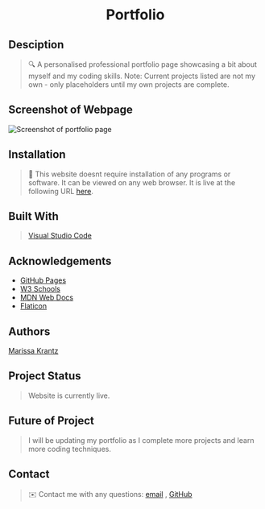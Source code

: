 <h1 align="center">Portfolio</h1>

## Desciption

> 🔍 A personalised professional portfolio page showcasing a bit about myself and my coding skills. Note: Current projects listed are not my own - only placeholders until my own projects are complete.

## Screenshot of Webpage

![Screenshot of portfolio page]()

## Installation

> 💾 This website doesnt require installation of any programs or software. It can be viewed on any web browser. It is live at the following URL [here](https://marissakrantz.github.io/my-portfolio/).

## Built With

> [Visual Studio Code](https://code.visualstudio.com/)

## Acknowledgements

* [GitHub Pages](https://pages.github.com)
* [W3 Schools](https://www.w3schools.com/)
* [MDN Web Docs](https://developer.mozilla.org/en-US/)
* [Flaticon](https://www.flaticon.com/)

## Authors

[Marissa Krantz](https://github.com/marissakrantz)

## Project Status

> Website is currently live. 

## Future of Project

> I will be updating my portfolio as I complete more projects and learn more coding techniques. 

## Contact
> ✉️ Contact me with any questions: [email](mailto:marissaleak@hotmail.com) , [GitHub](https://github.com/marissakrantz)<br />

